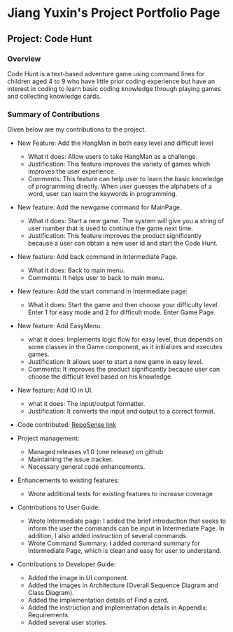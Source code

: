 # Jiang Yuxin's Project Portfolio Page

## Project: Code Hunt

### Overview
Code Hunt is a text-based adventure game using command lines for children aged
4 to 9 who have little prior coding experience but have an interest in coding
to learn basic coding knowledge through playing games and collecting knowledge cards.

### Summary of Contributions
Given below are my contributions to the project.

* New Feature: Add the HangMan in both easy level and difficult level
    * What it does: Allow users to take HangMan as a challenge.
    * Justification: This feature improves the variety of games which improves the user experience.
    * Comments: This feature can help user to learn the basic knowledge of programming directly. When user guesses
      the alphabets of a word, user can learn the keywords in programming.

* New feature: Add the newgame command for MainPage.
    * What it does: Start a new game. The system will give you a string of user number that is used to continue the game next time.
    * Justification: This feature improves the product significantly because a user can obtain a new user id and start the Code Hunt.

* New feature: Add back command in Intermediate Page.
    * What it does: Back to main menu.
    * Comments: It helps user to back to main menu.

* New feature: Add the start command in Intermediate page:
    * What it does: Start the game and then choose your difficulty level. Enter 1 for easy mode and 2 for difficult mode. Enter Game Page.

* New feature: Add EasyMenu.
    * what it does: Implements logic flow for easy level, thus depends on some classes in the Game component, as it initializes and executes games.
    * Justification: It allows user to start a new game in easy level.
    * Comments: It improves the product significantly because user can choose the difficult level based on his knowledge. 

* New feature: Add IO in UI.
    * what it does: The input/output formatter.
    * Justification: It converts the input and output to a correct format. 

* Code contributed: [RepoSense link](https://nus-cs2113-ay2122s1.github.io/tp-dashboard/?search=&sort=groupTitle&sortWithin=title&timeframe=commit&mergegroup=&groupSelect=groupByRepos&breakdown=true&checkedFileTypes=docs~functional-code~test-code~other&since=2021-09-25&tabOpen=true&tabType=authorship&zFR=false&tabAuthor=Yuxinn-J&tabRepo=AY2122S1-CS2113-T13-3%2Ftp%5Bmaster%5D&authorshipIsMergeGroup=false&authorshipFileTypes=docs~functional-code~test-code&authorshipIsBinaryFileTypeChecked=false)

* Project management:
    * Managed releases v1.0 (one release) on github
    * Maintaining the issue tracker.
    * Necessary general code enhancements.

* Enhancements to existing features:
    * Wrote additional tests for existing features to increase coverage

* Contributions to User Guide:
    * Wrote Intermediate page: I added the brief introduction that seeks to inform the user the commands can be input in Intermediate Page.
      In addition, I also added instruction of several commands.
    * Wrote Command Summary: I added command summary for Intermediate Page, which is clean and easy for user to understand.

* Contributions to Developer Guide:
    * Added the image in UI component.
    * Added the images in Architecture (Overall Sequence Diagram and Class Diagram).
    * Added the implementation details of Find a card.
    * Added the instruction and implementation details in Appendix: Requirements.
    * Added several user stories.
